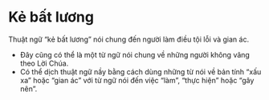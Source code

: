 # Kẻ bất lương

Thuật ngữ “kẻ bất lương” nói chung đến người làm điều tội lỗi và gian ác.
- Đây cũng có thể là một từ ngữ nói chung về những người không vâng theo Lời Chúa.
- Có thể dịch thuật ngữ nầy bằng cách dùng những từ nói về bản tính “xấu xa” hoặc “gian ác” với từ ngữ nói đến việc “làm”, “thực hiện” hoặc “gây nên”.

